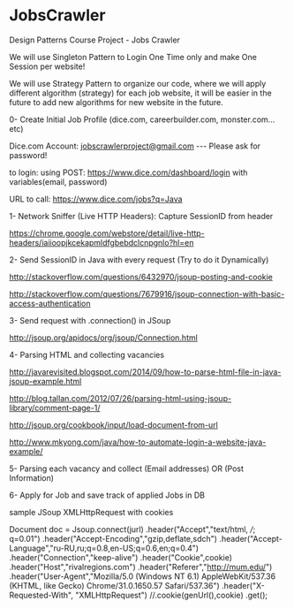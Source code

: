 # JobsCrawler
Design Patterns Course Project - Jobs Crawler

We will use Singleton Pattern to Login One Time only and make One Session per website!

We will use Strategy Pattern to organize our code, where we will apply different algorithm (strategy) for each job website, it will be easier in the future to add new algorithms for new website in the future.

0- Create Initial Job Profile (dice.com, careerbuilder.com, monster.com... etc)

Dice.com Account: jobscrawlerproject@gmail.com --- Please ask for password!

to login: using POST: https://www.dice.com/dashboard/login with variables(email, password)

URL to call: https://www.dice.com/jobs?q=Java

1- Network Sniffer (Live HTTP Headers): Capture SessionID from header

https://chrome.google.com/webstore/detail/live-http-headers/iaiioopjkcekapmldfgbebdclcnpgnlo?hl=en

2- Send SessionID in Java with every request (Try to do it Dynamically)

http://stackoverflow.com/questions/6432970/jsoup-posting-and-cookie

http://stackoverflow.com/questions/7679916/jsoup-connection-with-basic-access-authentication

3- Send request with .connection() in JSoup

http://jsoup.org/apidocs/org/jsoup/Connection.html

4- Parsing HTML and collecting vacancies

http://javarevisited.blogspot.com/2014/09/how-to-parse-html-file-in-java-jsoup-example.html

http://blog.tallan.com/2012/07/26/parsing-html-using-jsoup-library/comment-page-1/

http://jsoup.org/cookbook/input/load-document-from-url

http://www.mkyong.com/java/how-to-automate-login-a-website-java-example/

5- Parsing each vacancy and collect (Email addresses) OR (Post Information)

6- Apply for Job and save track of applied Jobs in DB


sample JSoup XMLHttpRequest with cookies

Document doc = Jsoup.connect(jurl)
.header("Accept","text/html, */*; q=0.01")
.header("Accept-Encoding","gzip,deflate,sdch")
.header("Accept-Language","ru-RU,ru;q=0.8,en-US;q=0.6,en;q=0.4")
.header("Connection","keep-alive")
.header("Cookie",cookie)
.header("Host","rivalregions.com")
.header("Referer","http://mum.edu/")
.header("User-Agent","Mozilla/5.0 (Windows NT 6.1) AppleWebKit/537.36 (KHTML, like Gecko) Chrome/31.0.1650.57 Safari/537.36")
.header("X-Requested-With", "XMLHttpRequest")
//.cookie(genUrl(),cookie)
.get();


